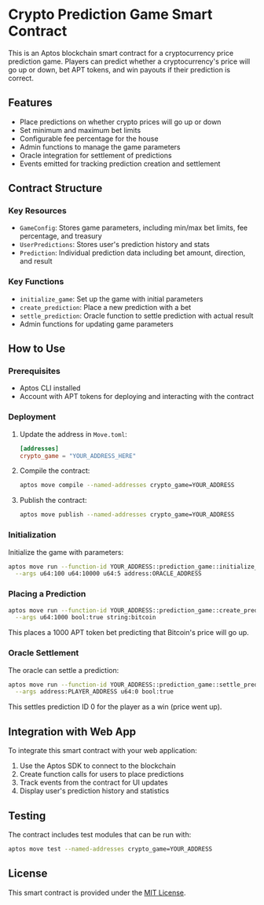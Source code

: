 # Crypto Prediction Game Smart Contract

This is an Aptos blockchain smart contract for a cryptocurrency price prediction game. Players can predict whether a cryptocurrency's price will go up or down, bet APT tokens, and win payouts if their prediction is correct.

## Features

- Place predictions on whether crypto prices will go up or down
- Set minimum and maximum bet limits
- Configurable fee percentage for the house
- Admin functions to manage the game parameters
- Oracle integration for settlement of predictions
- Events emitted for tracking prediction creation and settlement

## Contract Structure

### Key Resources

- `GameConfig`: Stores game parameters, including min/max bet limits, fee percentage, and treasury
- `UserPredictions`: Stores user's prediction history and stats
- `Prediction`: Individual prediction data including bet amount, direction, and result

### Key Functions

- `initialize_game`: Set up the game with initial parameters
- `create_prediction`: Place a new prediction with a bet
- `settle_prediction`: Oracle function to settle prediction with actual result
- Admin functions for updating game parameters

## How to Use

### Prerequisites

- Aptos CLI installed
- Account with APT tokens for deploying and interacting with the contract

### Deployment

1. Update the address in `Move.toml`:
   ```toml
   [addresses]
   crypto_game = "YOUR_ADDRESS_HERE"
   ```

2. Compile the contract:
   ```bash
   aptos move compile --named-addresses crypto_game=YOUR_ADDRESS
   ```

3. Publish the contract:
   ```bash
   aptos move publish --named-addresses crypto_game=YOUR_ADDRESS
   ```

### Initialization

Initialize the game with parameters:

```bash
aptos move run --function-id YOUR_ADDRESS::prediction_game::initialize_game \
  --args u64:100 u64:10000 u64:5 address:ORACLE_ADDRESS
```

### Placing a Prediction

```bash
aptos move run --function-id YOUR_ADDRESS::prediction_game::create_prediction \
  --args u64:1000 bool:true string:bitcoin
```

This places a 1000 APT token bet predicting that Bitcoin's price will go up.

### Oracle Settlement

The oracle can settle a prediction:

```bash
aptos move run --function-id YOUR_ADDRESS::prediction_game::settle_prediction \
  --args address:PLAYER_ADDRESS u64:0 bool:true
```

This settles prediction ID 0 for the player as a win (price went up).

## Integration with Web App

To integrate this smart contract with your web application:
1. Use the Aptos SDK to connect to the blockchain
2. Create function calls for users to place predictions
3. Track events from the contract for UI updates
4. Display user's prediction history and statistics

## Testing

The contract includes test modules that can be run with:

```bash
aptos move test --named-addresses crypto_game=YOUR_ADDRESS
```

## License

This smart contract is provided under the [MIT License](LICENSE). 